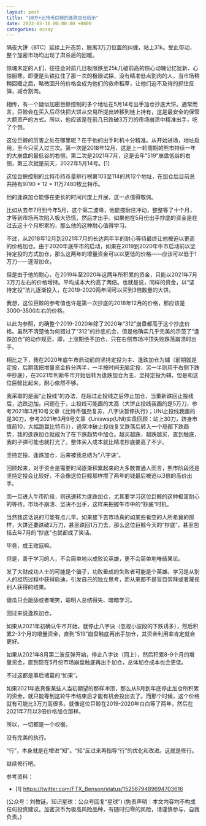 ```yaml
---
layout: post
title: "10万+比特币巨鲸的逢跌加仓启示"
date: 2022-05-16 08:00:00 +0800
categories: essay
---
```


隔夜大饼（BTC）延续上升态势，脱离3万刀位置的纠缠，站上31k。受此带动，整个加密市场均出现了肃杀后的回暖。

惊魂未定的人们，往往会对前几日极限跌至25k几破前高的惊心动魄记忆犹新、心惊胆寒。即便是头铁扛住了那一次的极限试探，没有精准低点割肉的人，当市场稍稍回暖之后，略微回升的价格会成为他们的救命稻草，让他们迫不及待的抓住反弹，减仓割肉。

相传，有一个疑似加密巨鲸控制的多个地址在5月14号出手加仓抄底大饼。通常而言，巨鲸会在买入后尽快把大饼从交易所提出转移到链上持有，这是最安全的保管大额资产的方式。所以，他应该是在前几日跌破3万刀的市场崩溃中精准出手，吃了个饱。

这位巨鲸的厉害之处在哪里呢？在于他的出手时机十分精准。从开始进场，地址启用，至今只买入过三次。第一次是2018年12月，这是上一轮周期的熊市持续一年的大崩盘的最低谷的右侧，第二次是2021年7月，这是去年“519”崩盘低谷的右侧，第三次就是前天，2022年5月14号。[1]

这位巨鲸控制的比特币持币量排行榜第103至114的共12个地址，在加仓后目前总共持有9790 * 12 = 11万7480枚比特币。

他的逢跌加仓能够在更长的时间尺度上开展，这一点值得敬佩。

比如从去年7月到今年5月，这个第二波峰，他能按耐住冲动，整整等了十个月，才等到市场再次陷入极大恐慌，然后才出手。如果他在5月份出手抄底的资金是在过去这十个月积累的，那么他的这种耐心值得学习。

不过，从2018年12月到2021年7月的长达两年半的耐心等待最终让他被迫以更高的价格加仓。由于2020年底牛市的启动，如果在2019到2020年牛市启动前以坚持定投的方式加仓，那么这两年的增量资金可以以更低的价格——应该可以低于1万刀——逐渐加仓。

但是由于他的耐心，在2019年至2020年这两年所积累的资金，只能以2021年7月3万刀左右的价格增持。平均成本大约高了两倍。也就是说，同样的资金，以“坚持定投”法儿逐渐投入，在2019-2020两年间可以买到3倍数量的大饼。

我想，这位巨鲸的参考值也许是第一次抄底的2018年12月的价格，那应该是3000-3500左右的价格。

以此为参照，的确整个2019-2020年除了2020年“312”崩盘都高于这个抄底价格。虽然不清楚他为何错过了“312”的抄底机会，但是他确实几乎完美的示范了“逢跌加仓”的动作规范，即，上涨期绝不加仓，只在右侧市场冲顶失败跌落崩溃时出手。

相比之下，我在2020年底牛市启动前的坚持定投为主、逢跌加仓为辅（前期就是定投，后期我把增量资金拆分两半，一半按时间无脑定投，另一半则用于右侧下跌中抄底），在2021年判断牛市开始后转为逢跌加仓为主、坚持定投为辅，但是和这位巨鲸比起来，耐心依然不够。

我采取的是画“止投线”的办法，在超过止投线之后停止加仓，当重新跌回止投线后，边跌边加。问题在于，止投线可能画的太高（大饼止投线我画的是5万刀，参考2021年3月10号文章《比特币强劲复苏，八字诀暂停执行》；UNI止投线我画的是30刀，参考2021年3月9号文章《Uniswap(UNI)实盘回顾：站上30刀，跻身市值前10，大幅跑赢比特币》），通常冲破止投线复又跌落后转入一个局部下跌趋势，我的逢跌加仓就成为了在下跌趋势中加仓。越买越跌，越跌越买，直到触底，我的子弹可能也就打光了。整体买入成本就比精准抄底要高了不少。

坚持定投、逢跌加仓，后来被我总结为“八字诀”。

回顾起来，对于资金是需要时间逐渐积累起来的大多数普通人而言，熊市阶段还是坚持定投会比较好，不会像这位巨鲸那样攒了两年的钱最后被迫以3倍的高价出手。

而一旦进入牛市阶段，则迅速转为逢跌加仓，尤其要学习这位巨鲸的这种极富耐心的等待，市场不崩溃、坚决不出手，这样来把握牛市中的“抄底”时机。

当然我这话说的可能有点儿早。如果接下去市场真的如某些看空的人所希冀的那样，大饼还要跌破2万刀，甚至跌回1万刀去，那么这位巨鲸今天的“抄底”，甚至包括去年7月的“抄底”也就都成了笑话。

毕竟，成王败寇嘛。

但是，善于学习的人，不会简单地以成败论英雄，更不会简单地唯结果论。

发了大财成功人士的可能是个骗子，功败垂成的失败者可能是个英雄。学习是从别人的经历过程中获得启迪，引发自己的独立思考，而从来都不是盲目崇拜或者蔑视别人获得的结果。

傻瓜只会跪舔或者嘲笑，聪明人​总结得失、暗暗学习。

回过来说逢跌加仓。

如果从2021年初确认牛市开始，就停止八字诀（忽视小波段的下跌诱多），然后积累2-3个月的增量资金，直到“519”崩盘触底再出手加仓，其资金利用率肯定就会更好。

如果从2021年8月第二波反弹开始，停止八字诀（同上），然后积累8-9个月的增量资金，直到现在5月份市场崩盘触底再出手加仓，总体加仓成本也会更低。

不过这都是事后诸葛的“如果”。

如果2021年底真像某些人当初期望的那样冲顶，那么从8月到年底停止加仓所积累的资金，就只能等到这轮牛市结束后才能有机会投出去了。而那个时候，这个价格就有可能比3万刀高很多。就像这位巨鲸在2019-2020年白白等了两年，然后在2021年7月以3倍价格加仓那样。

所以，一切都是一个权衡。

没有完美的执行。

“行”，本身就是在增进“知”。“知”反过来再指导“行”的优化和改进。这就是修行。

继续修行吧。


参考资料：
- [1] https://twitter.com/FTX_Benson/status/1525679489694703616

(公众号：刘教链。知识星球：公众号回复“星球”)
(免责声明：本文内容均不构成任何投资建议。加密货币为极高风险品种，有随时归零的风险，请谨慎参与，自我负责。)